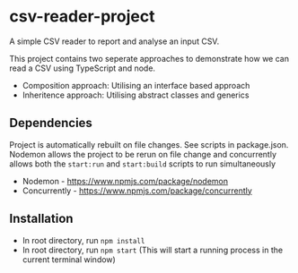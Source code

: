 # csv-reader-project

A simple CSV reader to report and analyse an input CSV.

This project contains two seperate approaches to demonstrate how we can read a CSV using TypeScript and node.

- Composition approach: Utilising an interface based approach
- Inheritence approach: Utilising abstract classes and generics

## Dependencies

Project is automatically rebuilt on file changes. See scripts in package.json. Nodemon allows the project to be rerun on
file change and concurrently allows both the `start:run` and `start:build` scripts to run simultaneously

- Nodemon - https://www.npmjs.com/package/nodemon
- Concurrently - https://www.npmjs.com/package/concurrently

## Installation

- In root directory, run `npm install`
- In root directory, run `npm start` (This will start a running process in the current terminal window)
